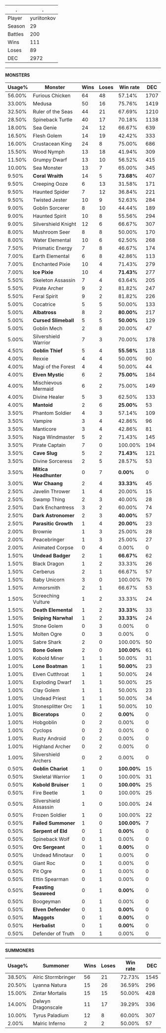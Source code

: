 .|.
|-|-
Player|yuriitonkov
Season|29
Battles|200
Wins|111
Loses|89
DEC|2972

---
**MONSTERS**

Usage%|Monster|Wins|Loses|Win rate|DEC|
-|-|-|-|-|-|
56.00%|Furious Chicken|64|48|57.14%|1707|
33.00%|Medusa|50|16|75.76%|1419|
32.50%|Ruler of the Seas|44|21|67.69%|1210|
28.50%|Spineback Turtle|40|17|70.18%|1138|
18.00%|Sea Genie|24|12|66.67%|639|
16.50%|Flesh Golem|14|19|42.42%|333|
16.00%|Crustacean King|24|8|75.00%|686|
15.50%|Wood Nymph|13|18|41.94%|309|
11.50%|Grumpy Dwarf|13|10|56.52%|415|
10.00%|Sea Monster|13|7|65.00%|345|
9.50%|**Coral Wraith**|14|5|**73.68%**|407|
9.50%|Creeping Ooze|6|13|31.58%|171|
9.50%|Haunted Spider|7|12|36.84%|221|
9.50%|Twisted Jester|10|9|52.63%|284|
9.00%|Goblin Sorcerer|8|10|44.44%|189|
9.00%|Haunted Spirit|10|8|55.56%|294|
9.00%|Silvershield Knight|12|6|66.67%|307|
8.00%|Mushroom Seer|8|8|50.00%|170|
8.00%|Water Elemental|10|6|62.50%|268|
7.50%|Prismatic Energy|7|8|46.67%|174|
7.00%|Earth Elemental|6|8|42.86%|113|
7.00%|Enchanted Pixie|10|4|71.43%|279|
7.00%|**Ice Pixie**|10|4|**71.43%**|277|
5.50%|Skeleton Assassin|7|4|63.64%|205|
5.50%|Pirate Archer|9|2|81.82%|247|
5.50%|Feral Spirit|9|2|81.82%|226|
5.00%|Cocatrice|5|5|50.00%|133|
5.00%|**Albatross**|8|2|**80.00%**|217|
5.00%|**Cursed Slimeball**|5|5|**50.00%**|129|
5.00%|Goblin Mech|2|8|20.00%|47|
5.00%|Silvershield Warrior|7|3|70.00%|178|
4.50%|**Goblin Thief**|5|4|**55.56%**|118|
4.00%|Rexxie|4|4|50.00%|90|
4.00%|Magi of the Forest|4|4|50.00%|44|
4.00%|**Elven Mystic**|6|2|**75.00%**|184|
4.00%|Mischievous Mermaid|6|2|75.00%|149|
4.00%|Divine Healer|5|3|62.50%|133|
4.00%|**Mantoid**|2|6|**25.00%**|53|
3.50%|Phantom Soldier|4|3|57.14%|109|
3.50%|Vampire|3|4|42.86%|96|
3.50%|Manticore|3|4|42.86%|81|
3.50%|Naga Windmaster|5|2|71.43%|145|
3.50%|Pirate Captain|7|0|100.00%|194|
3.50%|**Cave Slug**|5|2|**71.43%**|121|
3.50%|Divine Sorceress|2|5|28.57%|53|
3.50%|**Mitica Headhunter**|0|7|**0.00%**|0|
3.00%|**War Chaang**|2|4|**33.33%**|45|
2.50%|Javelin Thrower|1|4|20.00%|15|
2.50%|Swamp Thing|2|3|40.00%|28|
2.50%|Dark Enchantress|3|2|60.00%|74|
2.50%|**Dark Astronomer**|2|3|**40.00%**|57|
2.50%|**Parasitic Growth**|1|4|**20.00%**|23|
2.00%|Brownie|1|3|25.00%|28|
2.00%|Peacebringer|1|3|25.00%|27|
2.00%|Animated Corpse|0|4|0.00%|0|
1.50%|**Undead Badger**|2|1|**66.67%**|62|
1.50%|Black Dragon|1|2|33.33%|26|
1.50%|Cerberus|2|1|66.67%|57|
1.50%|Baby Unicorn|3|0|100.00%|76|
1.50%|Armorsmith|2|1|66.67%|53|
1.50%|Screeching Vulture|1|2|33.33%|24|
1.50%|**Death Elemental**|1|2|**33.33%**|33|
1.50%|**Sniping Narwhal**|1|2|**33.33%**|24|
1.50%|Stone Golem|0|3|0.00%|0|
1.50%|Molten Ogre|0|3|0.00%|0|
1.00%|Sabre Shark|2|0|100.00%|50|
1.00%|**Bone Golem**|2|0|**100.00%**|61|
1.00%|Kobold Miner|1|1|50.00%|31|
1.00%|**Lone Boatman**|1|1|**50.00%**|23|
1.00%|Elven Cutthroat|1|1|50.00%|24|
1.00%|Exploding Dwarf|1|1|50.00%|25|
1.00%|Clay Golem|1|1|50.00%|23|
1.00%|Undead Priest|1|1|50.00%|34|
1.00%|Stonesplitter Orc|1|1|50.00%|10|
1.00%|**Biceratops**|0|2|**0.00%**|0|
1.00%|Hobgoblin|0|2|0.00%|0|
1.00%|Cyclops|0|2|0.00%|0|
1.00%|Rusty Android|0|2|0.00%|0|
1.00%|Highland Archer|0|2|0.00%|0|
1.00%|Silvershield Archers|0|2|0.00%|0|
0.50%|**Goblin Chariot**|1|0|**100.00%**|15|
0.50%|Skeletal Warrior|1|0|100.00%|31|
0.50%|**Kobold Bruiser**|1|0|**100.00%**|25|
0.50%|Fire Beetle|1|0|100.00%|25|
0.50%|Silvershield Assassin|1|0|100.00%|24|
0.50%|Frozen Soldier|1|0|100.00%|22|
0.50%|**Failed Summoner**|1|0|**100.00%**|7|
0.50%|**Serpent of Eld**|0|1|**0.00%**|0|
0.50%|Spineback Wolf|0|1|0.00%|0|
0.50%|**Orc Sergeant**|0|1|**0.00%**|0|
0.50%|Undead Minotaur|0|1|0.00%|0|
0.50%|Giant Roc|0|1|0.00%|0|
0.50%|Pit Ogre|0|1|0.00%|0|
0.50%|Ettin Spearman|0|1|0.00%|0|
0.50%|**Feasting Seaweed**|0|1|**0.00%**|0|
0.50%|Boogeyman|0|1|0.00%|0|
0.50%|**Elven Defender**|0|1|**0.00%**|0|
0.50%|**Maggots**|0|1|**0.00%**|0|
0.50%|**Herbalist**|0|1|**0.00%**|0|
0.50%|Defender of Truth|0|1|0.00%|0|

---
**SUMMONERS**

Usage%|Summoner|Wins|Loses|Win rate|DEC|
-|-|-|-|-|-|
38.50%|Alric Stormbringer|56|21|72.73%|1545|
20.50%|Lyanna Natura|15|26|36.59%|296|
15.00%|Zintar Mortalis|15|15|50.00%|428|
14.00%|Delwyn Dragonscale|11|17|39.29%|336|
10.00%|Tyrus Paladium|12|8|60.00%|307|
2.00%|Malric Inferno|2|2|50.00%|57|
